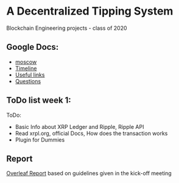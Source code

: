 # A Decentralized Tipping System
Blockchain Engineering projects - class of 2020 

## Google Docs: 
- [moscow][1]
- [Timeline][2]
- [Useful links][3]
- [Questions][4]

## ToDo list week 1:
ToDo:
- Basic Info about XRP Ledger and Ripple, Ripple API
- Read xrpl.org, official  Docs, How does the transaction works
- Plugin for Dummies

## Report
[Overleaf Report](https://www.overleaf.com/6311138225cynhjxyhsfrw) based on guidelines given in the kick-off meeting 






[1]: https://docs.google.com/document/d/1jz3daNa12Ojk0Ogy33iWjOiPGHjUcu8mtmqWH8Ofn_o/edit

[2]: https://docs.google.com/document/d/16TEjmnxBG0Wp3-vp8aDHHc_2ACag4y8VjfbCIwTiw8U/edit

[3]: https://docs.google.com/document/d/1Jal87UdPESdcetvTIqZiF2D1wPDxMcgckISoOi9SJbQ/edit

[4]: https://docs.google.com/document/d/1qm0TtxVC-9xaH4tg3vJ_H-ajuW28KVC63_e0xSyCBRs/edit
